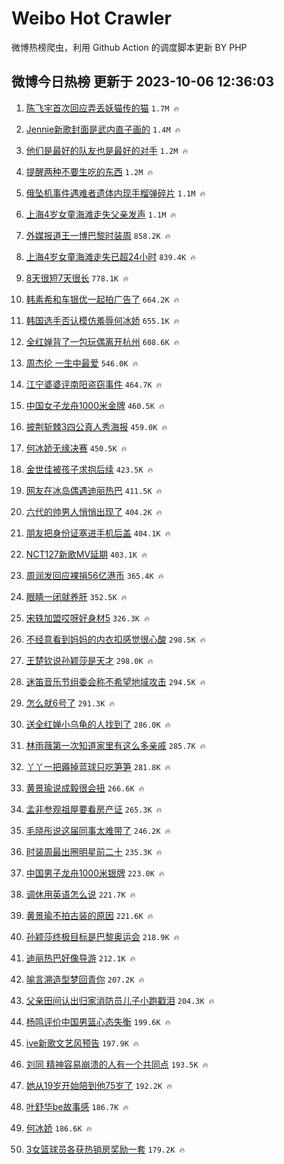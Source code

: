 # Weibo Hot Crawler 



微博热榜爬虫，利用 Github Action 的调度脚本更新 BY PHP 


## 微博今日热榜 更新于 2023-10-06 12:36:03 
1. [陈飞宇首次回应弄丢妖猫传的猫](https://s.weibo.com/weibo?q=%23%E9%99%88%E9%A3%9E%E5%AE%87%E9%A6%96%E6%AC%A1%E5%9B%9E%E5%BA%94%E5%BC%84%E4%B8%A2%E5%A6%96%E7%8C%AB%E4%BC%A0%E7%9A%84%E7%8C%AB%23&t=31&band_rank=1&Refer=top) `1.7M 🔥` 

1. [Jennie新歌封面是武内直子画的](https://s.weibo.com/weibo?q=%23Jennie%E6%96%B0%E6%AD%8C%E5%B0%81%E9%9D%A2%E6%98%AF%E6%AD%A6%E5%86%85%E7%9B%B4%E5%AD%90%E7%94%BB%E7%9A%84%23&t=31&band_rank=2&Refer=top) `1.4M 🔥` 

1. [他们是最好的队友也是最好的对手](https://s.weibo.com/weibo?q=%23%E4%BB%96%E4%BB%AC%E6%98%AF%E6%9C%80%E5%A5%BD%E7%9A%84%E9%98%9F%E5%8F%8B%E4%B9%9F%E6%98%AF%E6%9C%80%E5%A5%BD%E7%9A%84%E5%AF%B9%E6%89%8B%23&t=31&band_rank=3&Refer=top) `1.2M 🔥` 

1. [提醒两种不要生吃的东西](https://s.weibo.com/weibo?q=%E6%8F%90%E9%86%92%E4%B8%A4%E7%A7%8D%E4%B8%8D%E8%A6%81%E7%94%9F%E5%90%83%E7%9A%84%E4%B8%9C%E8%A5%BF&t=31&band_rank=4&Refer=top) `1.2M 🔥` 

1. [俄坠机事件遇难者遗体内现手榴弹碎片](https://s.weibo.com/weibo?q=%23%E4%BF%84%E5%9D%A0%E6%9C%BA%E4%BA%8B%E4%BB%B6%E9%81%87%E9%9A%BE%E8%80%85%E9%81%97%E4%BD%93%E5%86%85%E7%8E%B0%E6%89%8B%E6%A6%B4%E5%BC%B9%E7%A2%8E%E7%89%87%23&t=31&band_rank=5&Refer=top) `1.1M 🔥` 

1. [上海4岁女童海滩走失父亲发声](https://s.weibo.com/weibo?q=%23%E4%B8%8A%E6%B5%B74%E5%B2%81%E5%A5%B3%E7%AB%A5%E6%B5%B7%E6%BB%A9%E8%B5%B0%E5%A4%B1%E7%88%B6%E4%BA%B2%E5%8F%91%E5%A3%B0%23&t=31&band_rank=6&Refer=top) `1.1M 🔥` 

1. [外媒报道王一博巴黎时装周](https://s.weibo.com/weibo?q=%23%E5%A4%96%E5%AA%92%E6%8A%A5%E9%81%93%E7%8E%8B%E4%B8%80%E5%8D%9A%E5%B7%B4%E9%BB%8E%E6%97%B6%E8%A3%85%E5%91%A8%23&t=31&band_rank=7&Refer=top) `858.2K 🔥` 

1. [上海4岁女童海滩走失已超24小时](https://s.weibo.com/weibo?q=%23%E4%B8%8A%E6%B5%B74%E5%B2%81%E5%A5%B3%E7%AB%A5%E6%B5%B7%E6%BB%A9%E8%B5%B0%E5%A4%B1%E5%B7%B2%E8%B6%8524%E5%B0%8F%E6%97%B6%23&t=31&band_rank=8&Refer=top) `839.4K 🔥` 

1. [8天很短7天很长](https://s.weibo.com/weibo?q=%238%E5%A4%A9%E5%BE%88%E7%9F%AD7%E5%A4%A9%E5%BE%88%E9%95%BF%23&t=31&band_rank=9&Refer=top) `778.1K 🔥` 

1. [韩素希和车银优一起拍广告了](https://s.weibo.com/weibo?q=%23%E9%9F%A9%E7%B4%A0%E5%B8%8C%E5%92%8C%E8%BD%A6%E9%93%B6%E4%BC%98%E4%B8%80%E8%B5%B7%E6%8B%8D%E5%B9%BF%E5%91%8A%E4%BA%86%23&t=31&band_rank=10&Refer=top) `664.2K 🔥` 

1. [韩国选手否认模仿羞辱何冰娇](https://s.weibo.com/weibo?q=%23%E9%9F%A9%E5%9B%BD%E9%80%89%E6%89%8B%E5%90%A6%E8%AE%A4%E6%A8%A1%E4%BB%BF%E7%BE%9E%E8%BE%B1%E4%BD%95%E5%86%B0%E5%A8%87%23&t=31&band_rank=11&Refer=top) `655.1K 🔥` 

1. [全红婵背了一包玩偶离开杭州](https://s.weibo.com/weibo?q=%23%E5%85%A8%E7%BA%A2%E5%A9%B5%E8%83%8C%E4%BA%86%E4%B8%80%E5%8C%85%E7%8E%A9%E5%81%B6%E7%A6%BB%E5%BC%80%E6%9D%AD%E5%B7%9E%23&t=31&band_rank=12&Refer=top) `608.6K 🔥` 

1. [周杰伦 一生中最爱](https://s.weibo.com/weibo?q=%E5%91%A8%E6%9D%B0%E4%BC%A6%20%E4%B8%80%E7%94%9F%E4%B8%AD%E6%9C%80%E7%88%B1&t=31&band_rank=13&Refer=top) `546.0K 🔥` 

1. [江宁婆婆评南阳盗窃事件](https://s.weibo.com/weibo?q=%E6%B1%9F%E5%AE%81%E5%A9%86%E5%A9%86%E8%AF%84%E5%8D%97%E9%98%B3%E7%9B%97%E7%AA%83%E4%BA%8B%E4%BB%B6&t=31&band_rank=14&Refer=top) `464.7K 🔥` 

1. [中国女子龙舟1000米金牌](https://s.weibo.com/weibo?q=%23%E4%B8%AD%E5%9B%BD%E5%A5%B3%E5%AD%90%E9%BE%99%E8%88%9F1000%E7%B1%B3%E9%87%91%E7%89%8C%23&t=31&band_rank=15&Refer=top) `460.5K 🔥` 

1. [披荆斩棘3四公真人秀海报](https://s.weibo.com/weibo?q=%23%E6%8A%AB%E8%8D%86%E6%96%A9%E6%A3%983%E5%9B%9B%E5%85%AC%E7%9C%9F%E4%BA%BA%E7%A7%80%E6%B5%B7%E6%8A%A5%23&t=31&band_rank=16&Refer=top) `459.0K 🔥` 

1. [何冰娇无缘决赛](https://s.weibo.com/weibo?q=%23%E4%BD%95%E5%86%B0%E5%A8%87%E6%97%A0%E7%BC%98%E5%86%B3%E8%B5%9B%23&t=31&band_rank=17&Refer=top) `450.5K 🔥` 

1. [金世佳被孩子求抱后续](https://s.weibo.com/weibo?q=%23%E9%87%91%E4%B8%96%E4%BD%B3%E8%A2%AB%E5%AD%A9%E5%AD%90%E6%B1%82%E6%8A%B1%E5%90%8E%E7%BB%AD%23&t=31&band_rank=18&Refer=top) `423.5K 🔥` 

1. [网友在冰岛偶遇迪丽热巴](https://s.weibo.com/weibo?q=%23%E7%BD%91%E5%8F%8B%E5%9C%A8%E5%86%B0%E5%B2%9B%E5%81%B6%E9%81%87%E8%BF%AA%E4%B8%BD%E7%83%AD%E5%B7%B4%23&t=31&band_rank=19&Refer=top) `411.5K 🔥` 

1. [六代的帅男人悄悄出现了](https://s.weibo.com/weibo?q=%23%E5%85%AD%E4%BB%A3%E7%9A%84%E5%B8%85%E7%94%B7%E4%BA%BA%E6%82%84%E6%82%84%E5%87%BA%E7%8E%B0%E4%BA%86%23&t=31&band_rank=20&Refer=top) `404.2K 🔥` 

1. [朋友把身份证塞进手机后盖](https://s.weibo.com/weibo?q=%23%E6%9C%8B%E5%8F%8B%E6%8A%8A%E8%BA%AB%E4%BB%BD%E8%AF%81%E5%A1%9E%E8%BF%9B%E6%89%8B%E6%9C%BA%E5%90%8E%E7%9B%96%23&t=31&band_rank=21&Refer=top) `404.1K 🔥` 

1. [NCT127新歌MV延期](https://s.weibo.com/weibo?q=%23NCT127%E6%96%B0%E6%AD%8CMV%E5%BB%B6%E6%9C%9F%23&t=31&band_rank=22&Refer=top) `403.1K 🔥` 

1. [周润发回应裸捐56亿港币](https://s.weibo.com/weibo?q=%23%E5%91%A8%E6%B6%A6%E5%8F%91%E5%9B%9E%E5%BA%94%E8%A3%B8%E6%8D%9056%E4%BA%BF%E6%B8%AF%E5%B8%81%23&t=31&band_rank=23&Refer=top) `365.4K 🔥` 

1. [眼睛一闭就养肝](https://s.weibo.com/weibo?q=%E7%9C%BC%E7%9D%9B%E4%B8%80%E9%97%AD%E5%B0%B1%E5%85%BB%E8%82%9D&t=31&band_rank=24&Refer=top) `352.5K 🔥` 

1. [宋轶加盟哎呀好身材5](https://s.weibo.com/weibo?q=%23%E5%AE%8B%E8%BD%B6%E5%8A%A0%E7%9B%9F%E5%93%8E%E5%91%80%E5%A5%BD%E8%BA%AB%E6%9D%905%23&t=31&band_rank=25&Refer=top) `326.3K 🔥` 

1. [不经意看到妈妈的内衣扣感觉很心酸](https://s.weibo.com/weibo?q=%23%E4%B8%8D%E7%BB%8F%E6%84%8F%E7%9C%8B%E5%88%B0%E5%A6%88%E5%A6%88%E7%9A%84%E5%86%85%E8%A1%A3%E6%89%A3%E6%84%9F%E8%A7%89%E5%BE%88%E5%BF%83%E9%85%B8%23&t=31&band_rank=26&Refer=top) `298.5K 🔥` 

1. [王楚钦说孙颖莎是天才](https://s.weibo.com/weibo?q=%23%E7%8E%8B%E6%A5%9A%E9%92%A6%E8%AF%B4%E5%AD%99%E9%A2%96%E8%8E%8E%E6%98%AF%E5%A4%A9%E6%89%8D%23&t=31&band_rank=27&Refer=top) `298.0K 🔥` 

1. [迷笛音乐节组委会称不希望地域攻击](https://s.weibo.com/weibo?q=%23%E8%BF%B7%E7%AC%9B%E9%9F%B3%E4%B9%90%E8%8A%82%E7%BB%84%E5%A7%94%E4%BC%9A%E7%A7%B0%E4%B8%8D%E5%B8%8C%E6%9C%9B%E5%9C%B0%E5%9F%9F%E6%94%BB%E5%87%BB%23&t=31&band_rank=28&Refer=top) `294.5K 🔥` 

1. [怎么就6号了](https://s.weibo.com/weibo?q=%23%E6%80%8E%E4%B9%88%E5%B0%B16%E5%8F%B7%E4%BA%86%23&t=31&band_rank=29&Refer=top) `291.3K 🔥` 

1. [送全红婵小乌龟的人找到了](https://s.weibo.com/weibo?q=%23%E9%80%81%E5%85%A8%E7%BA%A2%E5%A9%B5%E5%B0%8F%E4%B9%8C%E9%BE%9F%E7%9A%84%E4%BA%BA%E6%89%BE%E5%88%B0%E4%BA%86%23&t=31&band_rank=30&Refer=top) `286.0K 🔥` 

1. [林雨薇第一次知道家里有这么多亲戚](https://s.weibo.com/weibo?q=%23%E6%9E%97%E9%9B%A8%E8%96%87%E7%AC%AC%E4%B8%80%E6%AC%A1%E7%9F%A5%E9%81%93%E5%AE%B6%E9%87%8C%E6%9C%89%E8%BF%99%E4%B9%88%E5%A4%9A%E4%BA%B2%E6%88%9A%23&t=31&band_rank=31&Refer=top) `285.7K 🔥` 

1. [丫丫一把薅掉蓝球只吃笋笋](https://s.weibo.com/weibo?q=%23%E4%B8%AB%E4%B8%AB%E4%B8%80%E6%8A%8A%E8%96%85%E6%8E%89%E8%93%9D%E7%90%83%E5%8F%AA%E5%90%83%E7%AC%8B%E7%AC%8B%23&t=31&band_rank=32&Refer=top) `281.8K 🔥` 

1. [黄景瑜说成毅很会扭](https://s.weibo.com/weibo?q=%23%E9%BB%84%E6%99%AF%E7%91%9C%E8%AF%B4%E6%88%90%E6%AF%85%E5%BE%88%E4%BC%9A%E6%89%AD%23&t=31&band_rank=33&Refer=top) `266.6K 🔥` 

1. [孟非参观祖屋要看房产证](https://s.weibo.com/weibo?q=%23%E5%AD%9F%E9%9D%9E%E5%8F%82%E8%A7%82%E7%A5%96%E5%B1%8B%E8%A6%81%E7%9C%8B%E6%88%BF%E4%BA%A7%E8%AF%81%23&t=31&band_rank=34&Refer=top) `265.3K 🔥` 

1. [毛晓彤说这届同事太难带了](https://s.weibo.com/weibo?q=%23%E6%AF%9B%E6%99%93%E5%BD%A4%E8%AF%B4%E8%BF%99%E5%B1%8A%E5%90%8C%E4%BA%8B%E5%A4%AA%E9%9A%BE%E5%B8%A6%E4%BA%86%23&t=31&band_rank=35&Refer=top) `246.2K 🔥` 

1. [时装周最出圈明星前二十](https://s.weibo.com/weibo?q=%23%E6%97%B6%E8%A3%85%E5%91%A8%E6%9C%80%E5%87%BA%E5%9C%88%E6%98%8E%E6%98%9F%E5%89%8D%E4%BA%8C%E5%8D%81%23&t=31&band_rank=36&Refer=top) `235.3K 🔥` 

1. [中国男子龙舟1000米银牌](https://s.weibo.com/weibo?q=%23%E4%B8%AD%E5%9B%BD%E7%94%B7%E5%AD%90%E9%BE%99%E8%88%9F1000%E7%B1%B3%E9%93%B6%E7%89%8C%23&t=31&band_rank=37&Refer=top) `223.0K 🔥` 

1. [调休用英语怎么说](https://s.weibo.com/weibo?q=%E8%B0%83%E4%BC%91%E7%94%A8%E8%8B%B1%E8%AF%AD%E6%80%8E%E4%B9%88%E8%AF%B4&t=31&band_rank=38&Refer=top) `221.7K 🔥` 

1. [黄景瑜不拍古装的原因](https://s.weibo.com/weibo?q=%23%E9%BB%84%E6%99%AF%E7%91%9C%E4%B8%8D%E6%8B%8D%E5%8F%A4%E8%A3%85%E7%9A%84%E5%8E%9F%E5%9B%A0%23&t=31&band_rank=39&Refer=top) `221.6K 🔥` 

1. [孙颖莎终极目标是巴黎奥运会](https://s.weibo.com/weibo?q=%E5%AD%99%E9%A2%96%E8%8E%8E%E7%BB%88%E6%9E%81%E7%9B%AE%E6%A0%87%E6%98%AF%E5%B7%B4%E9%BB%8E%E5%A5%A5%E8%BF%90%E4%BC%9A&t=31&band_rank=40&Refer=top) `218.9K 🔥` 

1. [迪丽热巴好像导游](https://s.weibo.com/weibo?q=%23%E8%BF%AA%E4%B8%BD%E7%83%AD%E5%B7%B4%E5%A5%BD%E5%83%8F%E5%AF%BC%E6%B8%B8%23&t=31&band_rank=41&Refer=top) `212.1K 🔥` 

1. [喻言溯造型梦回青你](https://s.weibo.com/weibo?q=%23%E5%96%BB%E8%A8%80%E6%BA%AF%E9%80%A0%E5%9E%8B%E6%A2%A6%E5%9B%9E%E9%9D%92%E4%BD%A0%23&t=31&band_rank=42&Refer=top) `207.2K 🔥` 

1. [父亲田间认出归家消防员儿子小跑戳泪](https://s.weibo.com/weibo?q=%23%E7%88%B6%E4%BA%B2%E7%94%B0%E9%97%B4%E8%AE%A4%E5%87%BA%E5%BD%92%E5%AE%B6%E6%B6%88%E9%98%B2%E5%91%98%E5%84%BF%E5%AD%90%E5%B0%8F%E8%B7%91%E6%88%B3%E6%B3%AA%23&t=31&band_rank=43&Refer=top) `204.3K 🔥` 

1. [杨鸣评价中国男篮心态失衡](https://s.weibo.com/weibo?q=%23%E6%9D%A8%E9%B8%A3%E8%AF%84%E4%BB%B7%E4%B8%AD%E5%9B%BD%E7%94%B7%E7%AF%AE%E5%BF%83%E6%80%81%E5%A4%B1%E8%A1%A1%23&t=31&band_rank=44&Refer=top) `199.6K 🔥` 

1. [ive新歌文艺风预告](https://s.weibo.com/weibo?q=%23ive%E6%96%B0%E6%AD%8C%E6%96%87%E8%89%BA%E9%A3%8E%E9%A2%84%E5%91%8A%23&t=31&band_rank=45&Refer=top) `197.9K 🔥` 

1. [刘同 精神容易崩溃的人有一个共同点](https://s.weibo.com/weibo?q=%E5%88%98%E5%90%8C%20%E7%B2%BE%E7%A5%9E%E5%AE%B9%E6%98%93%E5%B4%A9%E6%BA%83%E7%9A%84%E4%BA%BA%E6%9C%89%E4%B8%80%E4%B8%AA%E5%85%B1%E5%90%8C%E7%82%B9&t=31&band_rank=46&Refer=top) `193.5K 🔥` 

1. [她从19岁开始陪到他75岁了](https://s.weibo.com/weibo?q=%E5%A5%B9%E4%BB%8E19%E5%B2%81%E5%BC%80%E5%A7%8B%E9%99%AA%E5%88%B0%E4%BB%9675%E5%B2%81%E4%BA%86&t=31&band_rank=47&Refer=top) `192.2K 🔥` 

1. [叶舒华be故事感](https://s.weibo.com/weibo?q=%23%E5%8F%B6%E8%88%92%E5%8D%8Ebe%E6%95%85%E4%BA%8B%E6%84%9F%23&t=31&band_rank=48&Refer=top) `186.7K 🔥` 

1. [何冰娇](https://s.weibo.com/weibo?q=%E4%BD%95%E5%86%B0%E5%A8%87&t=31&band_rank=49&Refer=top) `186.6K 🔥` 

1. [3女篮球员各获热销房奖励一套](https://s.weibo.com/weibo?q=%233%E5%A5%B3%E7%AF%AE%E7%90%83%E5%91%98%E5%90%84%E8%8E%B7%E7%83%AD%E9%94%80%E6%88%BF%E5%A5%96%E5%8A%B1%E4%B8%80%E5%A5%97%23&t=31&band_rank=50&Refer=top) `179.2K 🔥` 

